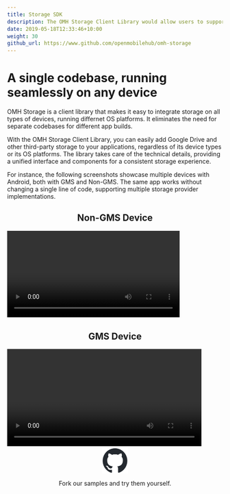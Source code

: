 ```yaml
---
title: Storage SDK
description: The OMH Storage Client Library would allow users to support file management and app backup services in a seamless way, regardless of the types of devices or the OS platforms. The file management feature supports file upload, retrieval, update, and deletion of files and folders. The OMH SDK enables Apps running on all types of devices to backup data with storage and backup providers like Google Drive.
date: 2019-05-18T12:33:46+10:00
weight: 30
github_url: https://www.github.com/openmobilehub/omh-storage
---
```


<style>
  .container img.standard-image {
    /* Styles for the standard-size image */
    width: 70%; /* Set the desired width here */
    display: block;
    margin: 0 auto;
  }

  .container img.small-image {
    width: 12%;
    display: block;
    margin: 0 auto;
  }
</style>

<h1>A single codebase, running seamlessly on any device</h1>

OMH Storage is a client library that makes it easy to integrate storage on all types of devices, running differnet OS platforms. It eliminates the need for separate codebases for different app builds.

With the OMH Storage Client Library, you can easily add Google Drive and other third-party storage to your applications, regardless of its device types or its OS platforms. The library takes care of the technical details, providing a unified interface and components for a consistent storage experience.

For instance, the following screenshots showcase multiple devices with Android, both with GMS and Non-GMS. The same app works without changing a single line of code, supporting multiple storage provider implementations. 

<div class="container pt-6 pb-6">
  <div class="row">
      <div class="col-12 col-md-6 mb-3">
       <div>
         <div>
           <h2 align="center">Non-GMS Device</h2>
           <video width="80%" autoplay loop src="/images/features/storage/storage-nongms-demo.mp4" controls title="Storage non-GMS"></video>
         </div>
       </div>
      </div>
      <div class="col-12 col-md-6 mb-3">
       <div>
         <div>
           <h2 align="center">GMS Device</h2>
           <video width="90%" autoplay loop src="/images/features/storage/storage-gms-demo.mp4" controls title="Storage GMS"></video>
         </div>
       </div>
      </div>
  </div>
  <div>
    <a href="https://github.com/openmobilehub/omh-storage">
    <img src="/images/main/github-mark/github-mark.png" alt="OMH" class="small-image" align="center">
  </a>
  <p align="center">Fork our samples and try them yourself.</p>
  </div>
</div>

